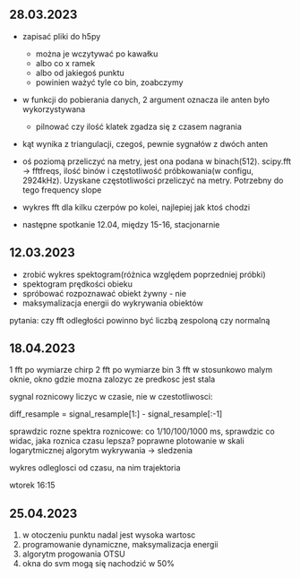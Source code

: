 ## 28.03.2023
- zapisać pliki do h5py
    - można je wczytywać po kawałku
    - albo co x ramek
    - albo od jakiegoś punktu
    - powinien ważyć tyle co bin, zoabczymy 

- w funkcji do pobierania danych, 2 argument oznacza ile anten było wykorzystywana 
    - pilnować czy ilość klatek zgadza się z czasem nagrania

- kąt wynika z triangulacji, czegoś, pewnie sygnałów z dwóch anten

- oś poziomą przeliczyć na metry, jest ona podana w binach(512). scipy.fft -> fftfreqs, ilość binów i częstotliwość próbkowania(w configu, 2924kHz). Uzyskane częstotliwości przeliczyć na metry. Potrzebny do tego frequency slope

- wykres fft dla kilku czerpów po kolei, najlepiej jak ktoś chodzi

- następne spotkanie 12.04, między 15-16, stacjonarnie

## 12.03.2023
- zrobić wykres spektogram(różnica względem poprzedniej próbki)
- spektogram prędkości obieku
- spróbować rozpoznawać obiekt żywny - nie
- maksymalizacja energii do wykrywania obiektów

pytania:
czy fft odległości powinno być liczbą zespoloną czy normalną

## 18.04.2023

1 fft po wymiarze chirp
2 fft po wymiarze bin
3 fft w stosunkowo malym oknie, okno gdzie mozna zalozyc ze predkosc jest stala

sygnal roznicowy liczyc w czasie, nie w czestotliwosci:

diff_resample = signal_resample[1:] - signal_resample[:-1]

sprawdzic rozne spektra roznicowe: co 1/10/100/1000 ms, sprawdzic co widac, jaka roznica czasu lepsza?
poprawne plotowanie w skali logarytmicznej
algorytm wykrywania -> sledzenia

wykres odleglosci od czasu, na nim trajektoria

wtorek 16:15

## 25.04.2023

1. w otoczeniu punktu nadal jest wysoka wartosc
2. programowanie dynamiczne, maksymalizacja energii
3. algorytm progowania OTSU
4. okna do svm mogą się nachodzić w 50%













